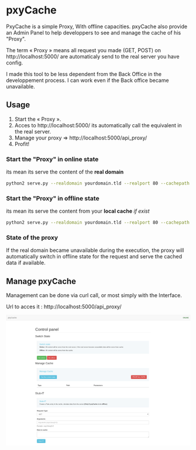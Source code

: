 pxyCache
========

PxyCache is a simple Proxy, With offline capacities. pxyCache also provide an Admin Panel to help developpers to see and manage the cache of his "Proxy".

The term « Proxy » means all request you made (GET, POST) on http://localhost:5000/ are automaticaly send to the real server you have config.

I made this tool to be less dependent from the Back Office in the developpement process. I can work even if the Back office became unavailable.

## Usage

1. Start the « Proxy ».
2. Acces to http://localhost:5000/ its automatically call the equivalent in the real server.
3. Manage your proxy => http://localhost:5000/api_proxy/
4. Profit!

### Start the "Proxy" in online state
its mean its serve the content of the __real domain__

```bash
python2 serve.py --realdomain yourdomain.tld --realport 80 --cachepath "/tmp/cache" --online
```

### Start the "Proxy" in offline state
its mean its serve the content from your __local cache__ _if exist_

```bash
python2 serve.py --realdomain yourdomain.tld --realport 80 --cachepath "/tmp/cache" --offline
```

### State of the proxy

If the real domain became unavailable during the execution, the proxy will automatically switch in offline state for the request and serve the cached data if available.


## Manage pxyCache

Management can be done via curl call, or most simply with the Interface.

Url to acces it : http://localhost:5000/api_proxy/

![Management Interface](./api_proxy/static/pxyCache.png "Management Interface")

